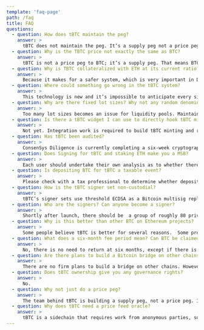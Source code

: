 ```yaml
---
template: 'faq-page'
path: /faq
title: FAQ
questions:
  - question: How does tBTC maintain the peg?
    answer: >
      tBTC does not maintain the peg. It’s a supply peg not a price peg, so there is no algorithmic mechanism needed to function as a decentralized peg.
  - question: Why is the TBTC price not exactly the same as BTC?
    answer: >
      tBTC is not a price peg to BTC; it’s a supply peg. That means BTC/tBTC might not be exactly the same. tBTC might trade at a slight premium or a discount.
  - question: Why is TBTC collateralized with ETH at its current ratio?
    answer: >
      Because it makes for a safer system, which is very important in DeFi especially at the launch of a new network. ETH is a more safe collateral type because it’s the DeFi standard, and the team working on tBTC has plans to shift the ETH/BTC collateralization ratio from 150% to 135% fairly soon after launch. It is also examining new mechanisms that could bring that ratio down to 40% collateralization later on.
  - question: Where could something go wrong in the tBTC system?
    answer: >
      This technology is new and it’s impossible to anticipate every situation where something could go wrong.  That being said, there are several situations the community has identified and taken careful measures to address. The security model is such that if the signers collude and run off with your Bitcoin deposit, users are paid back in TBTC; that’s what the ETH bonds are for (they’ll be seized and liquidated). If ETH takes a massive dip in a short period of time and ALL signers run off and break the peg at same time, the system falls back to a synthetic. For more information, please look at the <a href="https://docs.keep.network/tbtc/index.pdf" target="_blank">tBTC technical spec</a>.
  - question: Why are there fixed lot sizes? Why not any random denomination?
    answer: >
      Too many lot sizes becomes an issue for liquidity pools. Maintaining several standard lot sizes allows for greater redemption availability.
  - question: Is there a tBTC widget I can use to directly hook tBTC minting and redeeming into my DeFi dapp?
    answer: >
      Not yet. Integration work is required to build tBTC minting and redemption into a dApp. The code is open-sourced in the <a href="https://github.com/keep-network/tbtc.js" target="_blank">tbtc.js GitHub</a>, enabling developers to build interfaces that match their products. To validate Bitcoin transactions, the best approach is to run an electrum server, which is very easy to spin up.
  - question: Has tBTC been audited?
    answer: >
      ConsenSys Diligence is currently completing a six-week cryptography and code audit. The results will be published once they become available.
  - question: Does Signing for tBTC and staking ETH make you a MSB?
    answer: >
      Each user should undertake their own analysis as to whether there are any legal restrictions in their jurisdiction that would either prevent them from using tBTC or require the user to register with certain government entities.
  - question: Is depositing BTC for tBTC a taxable event?
    answer: >
      Please check with a tax professional to determine whether depositing BTC for TBTC is a taxable event in a given jurisdiction. One thing to consider is the NFT associated with the UTXO of a deposit. This NFT is designed to allow a fee to be paid for custody of BTC and to offer the ability to redeem the exact same UTXO within the six month fee period.
  - question: How is the tBTC signer set non-custodial?
    answer: >
      tBTC’s signer sets use threshold ECDSA as a Bitcoin multisig replacement. For every deposit, a new signer set is pulled together (selected by the random beacon), and they generate a Bitcoin PKH address for the depositor, which is marked on the Ethereum chain.
  - question: Who are the signers? Can anyone become a signer?
    answer: >
      Shortly after launch, there should be  a group of roughly 80 private sale KEEP purchasers and a few other trusted parties signing for tBTC. Very soon an opportunity will be announced for more individuals to participate by staking ETH to become a signer.
  - question: Why is this better than other BTC on Ethereum projects?
    answer: >
      Some people believe tBTC is better for several reasons.  Some projects have built synthetic price pegs, which is not a true bridge. Other projects are supply pegs, but have centralized parties adding friction to the minting and redemption process and therefore, are not censorship-resistant systems. Some new bridges are decentralized supply pegs, however, those security models are less safe. They rely on a ⅔ honesty assumption, no ETH/extra collateral to back up deposits, and use brand new “roll your own crypto” rather than peer-reviewed, t-ECDSA cryptography).
  - question: What does a six-month fee period mean? Can BTC be claimed only after six months?
    answer: >
      No, there is no need to return at six months, except if there is a preference to  redeem Bitcoin with a certain UTXO. This is what the NFT receipt, TDT, is for. Most retail DeFi users do not have this consideration, and do not need to return in six months.
  - question: Are there plans to build a Bitcoin bridge on other chains?
    answer: >
      There are no firm plans to build a bridge on other chains. However the <a href="https://www.crosschain.group/" target="_blank">Cross-Chain Group</a> has had early conversations with chains like Cosmos, Zcash, and Polkadot on trustless bridge designs.
  - question: Does tBTC ownership give you any governance rights?
    answer: >
      No.
  - question: Why not just do a price peg?
    answer: >
      The team behind tBTC is building a supply peg, not a price peg. It’s not a synthetic mechanism. For bitcoin holders, it shouldn’t matter what the actual price is, it just matters that you can redeem it for 1 BTC
  - question: Why does tBTC need a price feed oracle?
    answer: >
      tBTC is a sidechain that requires work from anonymous parties, so bonds from those parties must be held to prevent collusion. For now, it is necessary to ensure that signers are bonded in order to protect against misbehavior. A price feed oracle is needed to maintain the BTC/ETH price for this bond.
---
```


